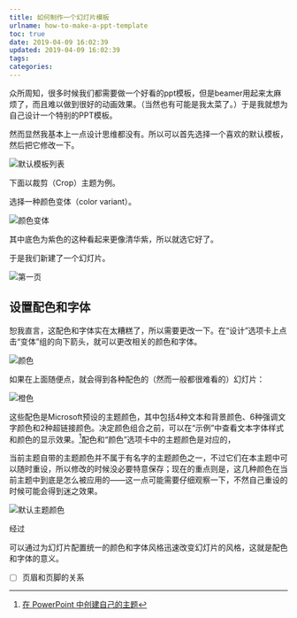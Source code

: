 ```yaml
---
title: 如何制作一个幻灯片模板
urlname: how-to-make-a-ppt-template
toc: true
date: 2019-04-09 16:02:39
updated: 2019-04-09 16:02:39
tags:
categories:
---
```


众所周知，很多时候我们都需要做一个好看的ppt模板，但是beamer用起来太麻烦了，而且难以做到很好的动画效果。（当然也有可能是我太菜了。）于是我就想为自己设计一个特别的PPT模板。

<!--more-->

然而显然我基本上一点设计思维都没有。所以可以首先选择一个喜欢的默认模板，然后把它修改一下。

![默认模板列表](default-templates.png)

下面以裁剪（Crop）主题为例。

选择一种颜色变体（color variant）。

![颜色变体](color-variant.png)

其中底色为紫色的这种看起来更像清华紫，所以就选它好了。

于是我们新建了一个幻灯片。

![第一页](first-page.png)

## 设置配色和字体

恕我直言，这配色和字体实在太糟糕了，所以需要更改一下。在“设计”选项卡上点击“变体”组的向下箭头，就可以更改相关的颜色和字体。

![颜色](color-themes.png)

如果在上面随便点，就会得到各种配色的（然而一般都很难看的）幻灯片：

![橙色](orange.png)

这些配色是Microsoft预设的主题颜色，其中包括4种文本和背景颜色、6种强调文字颜色和2种超链接颜色。决定颜色组合之前，可以在“示例”中查看文本字体样式和颜色的显示效果。[^new-theme]配色和“颜色”选项卡中的主题颜色是对应的，

当前主题自带的主题颜色并不属于有名字的主题颜色之一，不过它们在本主题中可以随时重设，所以修改的时候没必要特意保存；现在的重点则是，这几种颜色在当前主题中到底是怎么被应用的——这一点可能需要仔细观察一下，不然自己重设的时候可能会得到迷之效果。

![默认主题颜色](crop-default-color-theme.png)

经过

[^new-theme]: [在 PowerPoint 中创建自己的主题](https://support.office.com/zh-cn/article/%E5%9C%A8-powerpoint-%E4%B8%AD%E5%88%9B%E5%BB%BA%E8%87%AA%E5%B7%B1%E7%9A%84%E4%B8%BB%E9%A2%98-83e68627-2c17-454a-9fd8-62deb81951a6)

可以通过为幻灯片配置统一的颜色和字体风格迅速改变幻灯片的风格，这就是配色和字体的意义。

- [ ] 页眉和页脚的关系

